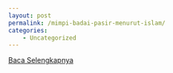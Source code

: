 ```yaml
---
layout: post
permalink: /mimpi-badai-pasir-menurut-islam/
categories:
    - Uncategorized
---
```


[Baca Selengkapnya](/09)